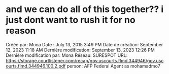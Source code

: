 # and we can do all of this together?? i just dont want to rush it for no reason

Créée par: Mona
Date : July 13, 2015 3:49 PM
Date de création: September 12, 2023 11:18 AM
Dernière modification: September 13, 2023 12:26 PM
Dernière modification par: Mona
Réseau: SURESPOT
URL: https://storage.courtlistener.com/recap/gov.uscourts.flmd.344946/gov.uscourts.flmd.344946.100.2.pdf
person: AFP Federal Agent as mohamadmo7